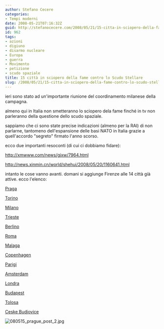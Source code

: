 ```yaml
---
author: Stefano Cecere
categories:
- Tempi moderni
date: 2008-05-21T07:16:32Z
guid: http://stefanocecere.com/2008/05/21/15-citta-in-sciopero-della-fame-contro-lo-scudo-stellare/
id: 962
tags:
- azioni
- digiuno
- disarmo nucleare
- Europa
- guerra
- Movimento
- petizione
- scudo spaziale
title: 15 città in sciopero della fame contro lo Scudo Stellare
slug: /2008/05/21/15-citta-in-sciopero-della-fame-contro-lo-scudo-stellare/
---
```


ieri sono stato ad un'importante riunione del coordinamento milanese della campagna.

almeno qui in Italia non smetteranno lo sciopero dela fame finché in tv non parleranno della questione dello scudo spaziale.
  
sappiamo che ci sono state precise indicazioni (almeno per la RAI) di non parlarne, tantomeno dell'espansione delle basi NATO in Italia grazie a quell'accordo "segreto" firmato l'anno scorso.

ecco due importanti resoconti (di cui ci dobbiamo fidare):
  
<http://xmwww.com/news/gjxw/7964.html>
  
<http://news.xinmin.cn/world/shehui/2008/05/20/1160641.html>

intanto le cose vanno avanti. domani si aggiunge Firenze alle 14 città già attive. ecco l'elenco:

[Praga](http://nenasili.cz/it/734_homepage/2)
  
[Torino](http://www.nenasili.cz/it/997_torino)
  
[Milano](http://www.nenasili.cz/it/999_milano)
  
[Trieste](http://www.nenasili.cz/it/1019_trieste)
  
[Berlino](http://www.nenasili.cz/it/1030_berlino)
  
[Roma](http://www.nenasili.cz/it/1041_roma)
  
[Malaga](http://www.nenasili.cz/it/1063_malaga)
  
[Copenhagen](http://www.nenasili.cz/it/1071_copenhagen)
  
[Parigi](http://www.nenasili.cz/it/1072_parigi)
  
[Amsterdam](http://www.nenasili.cz/it/1083_amsterdam)
  
[Londra](http://www.nenasili.cz/it/1097_londra)
  
[Budapest](http://www.nenasili.cz/it/1101_budapest)
  
[Tolosa](http://www.nenasili.cz/it/1121_tolosa)
  
[Ceske Budjovice](http://www.nenasili.cz/it/1132_ceske-budejovice)

![080515_prague_post_2.jpg](http://stefanocecere.com/wp-content/uploads/sites/3/2008/05/080515_prague_post_2.jpg)